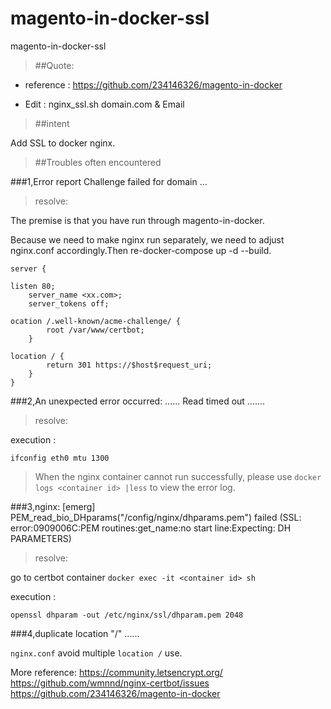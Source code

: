 # magento-in-docker-ssl
 magento-in-docker-ssl


> ##Quote:

-  reference : https://github.com/234146326/magento-in-docker

-  Edit : nginx_ssl.sh domain.com & Email


> ##intent

Add SSL to docker nginx.

> ##Troubles often encountered

###1,Error report Challenge failed for domain ...

>    resolve:


The premise is that you have run through magento-in-docker.

Because we need to make nginx run separately, we need to adjust nginx.conf accordingly.Then re-docker-compose up -d --build.

```
server {

listen 80;
    server_name <xx.com>;
    server_tokens off;

ocation /.well-known/acme-challenge/ {
        root /var/www/certbot;
    }

location / {
        return 301 https://$host$request_uri;
    }
}
```


###2,An unexpected error occurred: ...... Read timed out .......

 >   resolve:

 
execution :
```
ifconfig eth0 mtu 1300
```


> When the nginx container cannot run successfully, please use `docker logs <container id> |less` to view the error log.

###3,nginx: [emerg] PEM_read_bio_DHparams("/config/nginx/dhparams.pem") failed (SSL: error:0909006C:PEM routines:get_name:no start line:Expecting: DH PARAMETERS)

 >   resolve:


go to certbot container ` docker exec -it <container id> sh `

execution :
```
openssl dhparam -out /etc/nginx/ssl/dhparam.pem 2048
```

###4,duplicate location "/" ......

`nginx.conf` avoid multiple `location /` use.

More reference:
https://community.letsencrypt.org/
https://github.com/wmnnd/nginx-certbot/issues
https://github.com/234146326/magento-in-docker
